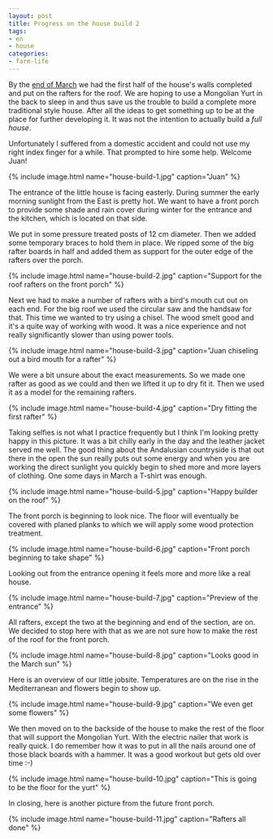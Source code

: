 ```yaml
---
layout: post
title: Progress on the house build 2
tags:
- en
- house
categories:
- farm-life
---
```

By the [end of March](/2018/03/21/progress-on-the-house-build.html) we had the first half of the house's walls completed and put on the rafters for the roof. We are hoping to use a Mongolian Yurt in the back to sleep in and thus save us the trouble to build a complete more traditional style house. After all the ideas to get something up to be at the place for further developing it. It was not the intention to actually build a *full house*.

Unfortunately I suffered from a domestic accident and could not use my right index finger for a while. That prompted to hire some help. Welcome Juan!

{% include image.html name="house-build-1.jpg" caption="Juan" %}

The entrance of the little house is facing easterly. During summer the early morning sunlight from the East is pretty hot. We want to have a front porch to provide some shade and rain cover during winter for the entrance and the kitchen, which is located on that side.

We put in some pressure treated posts of 12 cm diameter. Then we added some temporary braces to hold them in place. We ripped some of the big rafter boards in half and added them as support for the outer edge of the rafters over the porch.

{% include image.html name="house-build-2.jpg" caption="Support for the roof rafters on the front porch" %}

Next we had to make a number of rafters with a bird's mouth cut out on each end. For the big roof we used the circular saw and the handsaw for that. This time we wanted to try using a chisel. The wood smelt good and it's a quite way of working with wood. It was a nice experience and not really significantly slower than using power tools.

{% include image.html name="house-build-3.jpg" caption="Juan chiseling out a bird mouth for a rafter" %}

We were a bit unsure about the exact measurements. So we made one rafter as good as we could and then we lifted it up to dry fit it. Then we used it as a model for the remaining rafters.

{% include image.html name="house-build-4.jpg" caption="Dry fitting the first rafter" %}

Taking selfies is not what I practice frequently but I think I'm looking pretty happy in this picture. It was a bit chilly early in the day and the leather jacket served me well. The good thing about the Andalusian countryside is that out there in the open the sun really puts out some energy and when you are working the direct sunlight you quickly begin to shed more and more layers of clothing. One some days in March a T-shirt was enough.

{% include image.html name="house-build-5.jpg" caption="Happy builder on the roof" %}

The front porch is beginning to look nice. The floor will eventually be covered with planed planks to which we will apply some wood protection treatment.

{% include image.html name="house-build-6.jpg" caption="Front porch beginning to take shape" %}

Looking out from the entrance opening it feels more and more like a real house.

{% include image.html name="house-build-7.jpg" caption="Preview of the entrance" %}

All rafters, except the two at the beginning and end of the section, are on. We decided to stop here with that as we are not sure how to make the rest of the roof for the front porch.

{% include image.html name="house-build-8.jpg" caption="Looks good in the March sun" %}

Here is an overview of our little jobsite. Temperatures are on the rise in the Mediterranean and flowers begin to show up.

{% include image.html name="house-build-9.jpg" caption="We even get some flowers" %}

We then moved on to the backside of the house to make the rest of the floor that will support the Mongolian Yurt. With the electric nailer that work is really quick. I do remember how it was to put in all the nails around one of those black boards with a hammer. It was a good workout but gets old over time :-)

{% include image.html name="house-build-10.jpg" caption="This is going to be the floor for the yurt" %}

In closing, here is another picture from the future front porch.

{% include image.html name="house-build-11.jpg" caption="Rafters all done" %}

